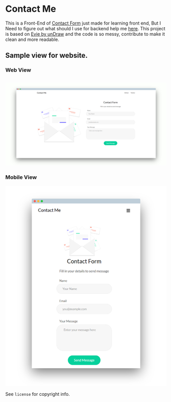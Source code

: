 # Contact Me

This is a Front-End of [Contact Form](http://logan1x.me/Contact-Me/) just made for learning front end, But I Need to figure out what should I use for backend help me [here](https://github.com/Logan1x/Contact-Me/issues/1).
This project is based on [Evie by unDraw](https://evie.undraw.co) and the code is so messy, contribute to make it clean and more readable.

Sample view for website.
---
### Web View
![Web View](/images/Contact_web.png.png)
---
### Mobile View

![Mobile View](/images/screely-1527664971043.png)

See `license` for copyright info.
